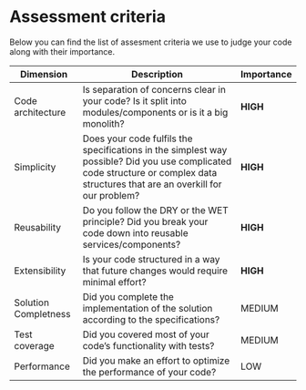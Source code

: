 # Assessment criteria

Below you can find the list of assesment criteria we use to judge your code along with their importance.

| Dimension | Description | Importance |
|---|---|---|
| Code architecture | Is separation of concerns clear in your code? Is it split into modules/components or is it a big monolith? | **HIGH**  |
| Simplicity| Does your code fulfils the specifications in the simplest way possible? Did you use complicated code structure or complex data structures that are an overkill for our problem? | **HIGH**  |
| Reusability | Do you follow the DRY or the WET principle? Did you break your code down into reusable services/components?  | **HIGH**  |
| Extensibility | Is your code structured in a way that future changes would require minimal effort?  | **HIGH**  |
| Solution Completness  |  Did you complete the implementation of the solution according to the specifications? | MEDIUM  |
| Test coverage  |  Did you covered most of your code’s functionality with tests? | MEDIUM  |
| Performance  | Did you make an effort to optimize the performance of your code?  | LOW  |